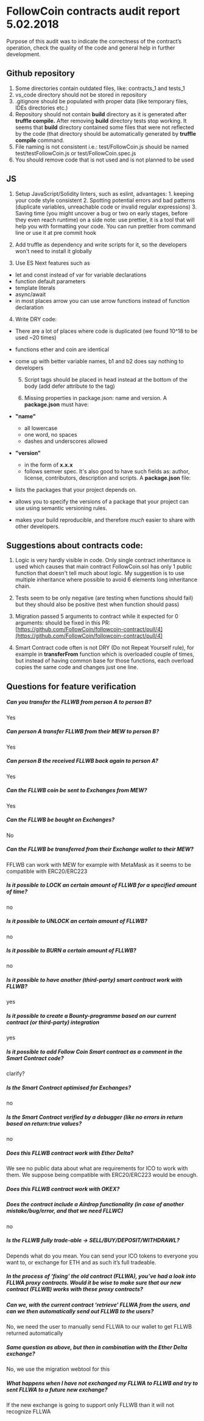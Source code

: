 # FollowCoin contracts audit report 5.02.2018
  Purpose of this audit was to indicate the correctness of the contract’s operation, check the quality of the code and general help in further development.
## Github repository
  1. Some directories contain outdated files, like: contracts\_1 and tests\_1
  2. vs\_code directory should not be stored in repository
  3. .gitignore should be populated with proper data (like temporary files, IDEs directories etc.)
  4. Repository  should not contain **build** directory as it is generated after **truffle compile.** After removing **build** directory tests stop working. It seems that **build** directory contained some files that were not reflected by the code (that directory should be automatically generated by **truffle compile** command.
  5. File naming is not consistent i.e.: test/FollowCoin.js should be named test/testFollowCoin.js or test/FollowCoin.spec.js
  6. You should remove code that is not used and is not planned to be used

## JS
  1. Setup JavaScript/Solidity linters, such as eslint, advantages:
    1. keeping your code style consistent
    2. Spotting potential errors and bad patterns (duplicate variables, unreachable code or invalid regular expressions)
    3. Saving time (you might uncover a bug or two on early stages, before they even reach runtime)
on a side note: use prettier, it is a tool that will help you with formatting your code. You can run prettier from command line or use it at pre commit hook
  
  2. Add truffle as dependency and write scripts for it, so the developers won&#39;t need to install it globally
  
  3. Use ES Next features such as
- let and const instead of var for variable declarations
- function default parameters
- template literals
- async/await
- in most places arrow you can use arrow functions instead of function declaration

 4. Write DRY code:
- There are a lot of places where code is duplicated (we found 10^18 to be used ~20 times)
- functions ether and coin are identical
- come up with better variable names, b1 and b2 does say nothing to developers


  5. Script tags should be placed in head instead at the bottom of the body (add defer attribute to the tag)

  6. Missing properties in package.json: name and version.  A **package.json** must have:

- **&quot;name&quot;**
  - all lowercase
  - one word, no spaces
  - dashes and underscores allowed
- **&quot;version&quot;**
  - in the form of **x.x.x**
  - follows semver spec. It's also good to have such fields as: author, license, contributors, description  and scripts. A **package.json** file:

- lists the packages that your project depends on.
- allows you to specify the versions of a package that your project can use using semantic versioning rules.
- makes your build reproducible, and therefore _much_ easier to share with other developers.

## Suggestions about contracts code:

1. Logic is very hardly visible in code. Only single contract inheritance is used which causes that main contract FollowCoin.sol has only 1 public function that doesn&#39;t tell much about logic. My suggestion is to use multiple inheritance where possible to avoid 6 elements long inheritance chain.

2. Tests seem to be only negative (are testing when functions should fail) but they should also be positive (test when function should pass)

3. Migration passed 5 arguments to contract while it expected for 0 arguments: should be fixed in this PR: [https://github.com/FollowCoin/followcoin-contract/pull/4](https://github.com/FollowCoin/followcoin-contract/pull/4)

4. Smart Contract code often is not DRY (Do not Repeat Yourself rule), for example in <strong>transferFrom</strong> function which is overloaded couple of times, but instead of having common base for those functions, each overload copies the same code and changes just one line.

## Questions for feature verification

##### Can you transfer the FLLWB from person A to person B?
Yes

##### Can person A transfer FLLWB from their MEW to person B?
Yes
##### Can person B the received FLLWB back again to person A?
Yes
##### Can the FLLWB coin be sent to Exchanges from MEW?
Yes
##### Can the FLLWB be bought on Exchanges?
No
##### Can the FLLWB be transferred from their Exchange wallet to their MEW?
FFLWB can work with MEW for example with MetaMask as it seems to be compatible with ERC20/ERC223
##### Is it possible to LOCK an certain amount of FLLWB for a specified amount of time?
no
##### Is it possible to UNLOCK an certain amount of FLLWB?
no
##### Is it possible to BURN a certain amount of FLLWB?
no
##### Is it possible to have another (third-party) smart contract work with FLLWB?
yes
##### Is it possible to create a Bounty-programme based on our current contract (or third-party) integration
yes
##### Is it possible to add Follow Coin Smart contract as a comment in the Smart Contract code?
clarify?
##### Is the Smart Contract optimised for Exchanges?
no
##### Is the Smart Contract verified by a debugger (like no errors in return based on return:true values?
no
##### Does this FLLWB contract work with Ether Delta?
We see no public data about what are requirements for ICO to work with them. We suppose being compatible with ERC20/ERC223 would be enough.
##### Does this FLLWB contract work with OKEX?

##### Does the contract include a Airdrop functionality (in case of another mistake/bug/error, and that we need FLLWC)
no
##### Is the FLLWB fully trade-able -> SELL/BUY/DEPOSIT/WITHDRAWL?
Depends what do you mean. You can send your ICO tokens to everyone you want to, or exchange for ETH and as such it’s full tradeable.
##### In the process of ‘fixing’ the old contract (FLLWA), you’ve had a look into FLLWA proxy contracts. Would it be wise to make sure that our new contract (FLLWB) works with these proxy contracts?

##### Can we, with the current contract ‘retrieve’ FLLWA from the users, and can we then automatically send out FLLWB to the users? 
No, we need the user to manually send FLLWA to our wallet to get FLLWB returned automatically
##### Same question as above, but then in combination with the Ether Delta exchange?
No, we use the migration webtool for this
##### What happens when I have not exchanged my FLLWA to FLLWB and try to sent FLLWA to a future new exchange?
If the new exchange is going to support only FLLWB than it will not recognize FLLWA









